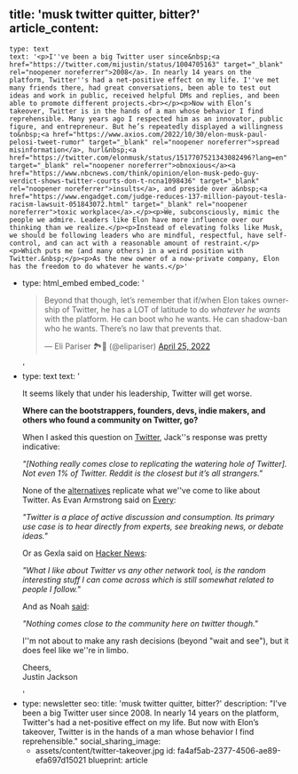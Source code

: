 title: 'musk twitter quitter, bitter?'
article_content:
  -
    type: text
    text: '<p>I''ve been a big Twitter user since&nbsp;<a href="https://twitter.com/mijustin/status/1004705163" target="_blank" rel="noopener noreferrer">2008</a>. In nearly 14 years on the platform, Twitter''s had a net-positive effect on my life. I''ve met many friends there, had great conversations, been able to test out ideas and work in public, received helpful DMs and replies, and been able to promote different projects.<br></p><p>Now with Elon’s takeover, Twitter is in the hands of a man whose behavior I find reprehensible. Many years ago I respected him as an innovator, public figure, and entrepreneur. But he’s repeatedly displayed a willingness to&nbsp;<a href="https://www.axios.com/2022/10/30/elon-musk-paul-pelosi-tweet-rumor" target="_blank" rel="noopener noreferrer">spread misinformation</a>, hurl&nbsp;<a href="https://twitter.com/elonmusk/status/1517707521343082496?lang=en" target="_blank" rel="noopener noreferrer">obnoxious</a>​<a href="https://www.nbcnews.com/think/opinion/elon-musk-pedo-guy-verdict-shows-twitter-courts-don-t-ncna1098436" target="_blank" rel="noopener noreferrer">insults</a>, and preside over a&nbsp;<a href="https://www.engadget.com/judge-reduces-137-million-payout-tesla-racism-lawsuit-051843072.html" target="_blank" rel="noopener noreferrer">toxic workplace</a>.</p><p>We, subconsciously, mimic the people we admire. Leaders like Elon have more influence over our thinking than we realize.</p><p>Instead of elevating folks like Musk, we should be following leaders who are mindful, respectful, have self-control, and can act with a reasonable amount of restraint.</p><p>Which puts me (and many others) in a weird position with Twitter.&nbsp;</p><p>As the new owner of a now-private company, Elon has the freedom to do whatever he wants.</p>'
  -
    type: html_embed
    embed_code: '<blockquote class="twitter-tweet tw-align-center" data-conversation="none"><p lang="en" dir="ltr">Beyond that though, let’s remember that if/when Elon takes ownership of Twitter, he has a LOT of latitude to do *whatever he wants* with the platform. He can boot who he wants. He can shadow-ban who he wants. There’s no law that prevents that.</p>&mdash; Eli Pariser 🏞📲 (@elipariser) <a href="https://twitter.com/elipariser/status/1518594947393466368?ref_src=twsrc%5Etfw">April 25, 2022</a></blockquote> <script async src="https://platform.twitter.com/widgets.js" charset="utf-8"></script>'
  -
    type: text
    text: '<p>It seems likely that under his leadership, Twitter will get worse.</p><p><b>Where can the bootstrappers, founders, devs, indie makers, and others who found a community on Twitter, go?</b></p><p>When I asked this question on&nbsp;<a href="https://twitter.com/mijustin/status/1587198024174153729" target="_blank" rel="noopener noreferrer">Twitter</a>, Jack''s response was pretty indicative:</p><p><i>"[Nothing really comes close to replicating the watering hole of Twitter]. Not even 1% of Twitter. Reddit is the closest but it’s all strangers."</i></p><p>None of the&nbsp;<a href="https://news.ycombinator.com/item?id=33416498" target="_blank" rel="noopener noreferrer">alternatives</a>&nbsp;replicate what we''ve come to like about Twitter. As Evan Armstrong said on&nbsp;<a href="https://every.to/napkin-math/twitter-s-probably-screwed" target="_blank" rel="noopener noreferrer">Every</a>:</p><p><i>"Twitter is a place of active discussion and consumption. Its primary use case is to hear directly from experts, see breaking news, or debate ideas."</i></p><p>Or as Gexla said on&nbsp;<a href="https://news.ycombinator.com/item?id=33417133" target="_blank" rel="noopener noreferrer">Hacker News</a>:</p><p><i>"What I like about Twitter vs any other network tool, is the random interesting stuff I can come across which is still somewhat related to people I follow."</i></p><p>And as Noah&nbsp;<a href="https://twitter.com/noahwbragg/status/1587205382279426048" target="_blank" rel="noopener noreferrer">said</a>:</p><p><i>"Nothing comes close to the community here on twitter though."</i></p><p>I''m not about to make any rash decisions (beyond "wait and see"), but it does feel like we''re in limbo.</p><p>Cheers,<br>Justin Jackson</p>'
  -
    type: newsletter
seo:
  title: 'musk twitter quitter, bitter?'
  description: "I've been a big Twitter user since 2008. In nearly 14 years on the platform, Twitter's had a net-positive effect on my life. But now with Elon’s takeover, Twitter is in the hands of a man whose behavior I find reprehensible."
social_sharing_image:
    - assets/content/twitter-takeover.jpg
id: fa4af5ab-2377-4506-ae89-efa697d15021
blueprint: article
